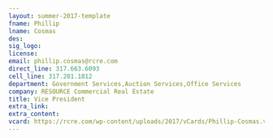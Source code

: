 ```yaml
---
layout: summer-2017-template 
fname: Phillip
lname: Cosmas
des: 
sig_logo: 
license: 
email: phillip.cosmas@rcre.com
direct_line: 317.663.6093
cell_line: 317.201.1812
department: Government Services,Auction Services,Office Services
company: RESOURCE Commercial Real Estate
title: Vice President
extra_link: 
extra_content: 
vcard: https://rcre.com/wp-content/uploads/2017/vCards/Phillip-Cosmas.vcf
---
```

